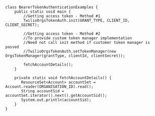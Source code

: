     class BearerTokenAuthenticationExamples {
        public static void main {
            //Getting access token - Method #1
            TwilioOrgsTokenAuth.init(GRANT_TYPE, CLIENT_ID, CLIENT_SECRET);

            //Getting access token - Method #2
            //To provide custom token manager implementation
            //Need not call init method if customer token manager is passed
            //TwilioOrgsTokenAuth.setTokenManager(new OrgsTokenManager(grantType, clientId, clientSecret));

            fetchAccountDetails();
        }

        private static void fetchAccountDetails() {
           ResourceSet<Account> accountSet = Account.reader(ORGANISATION_ID).read();
           String accountSid = accountSet.iterator().next().getAccountSid();
           System.out.println(accountSid);
        }
    }